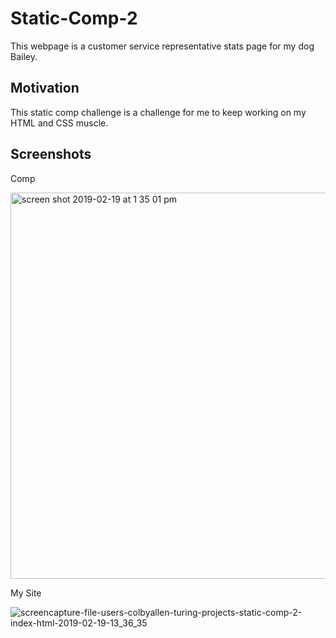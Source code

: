 # Static-Comp-2
This webpage is a customer service representative stats page for my dog Bailey.
## Motivation
This static comp challenge is a challenge for me to keep working on my HTML and CSS muscle.
## Screenshots
Comp

<img width="618" alt="screen shot 2019-02-19 at 1 35 01 pm" src="https://user-images.githubusercontent.com/43159025/53045573-34878900-344b-11e9-88b2-fb16c3100755.png">

My Site

![screencapture-file-users-colbyallen-turing-projects-static-comp-2-index-html-2019-02-19-13_36_35](https://user-images.githubusercontent.com/43159025/53045736-97792000-344b-11e9-8d00-fbbe61bf2fd2.png)

